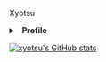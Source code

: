 Xyotsu
<details>
  <summary>&nbsp; <b>Profile</b></summary>
  &nbsp;
  <summary>&nbsp;<b>Discord</b> </summary>&nbsp;
  [![Discord Presence](https://lanyard.cnrad.dev/api/:321017931423023105)](https://discord.com/users/:321017931423023105)
</details>


[![xyotsu's GitHub stats](https://github-readme-stats.vercel.app/api?username=xyotsu)](https://github.com/xyotsu/github-readme-stats)
